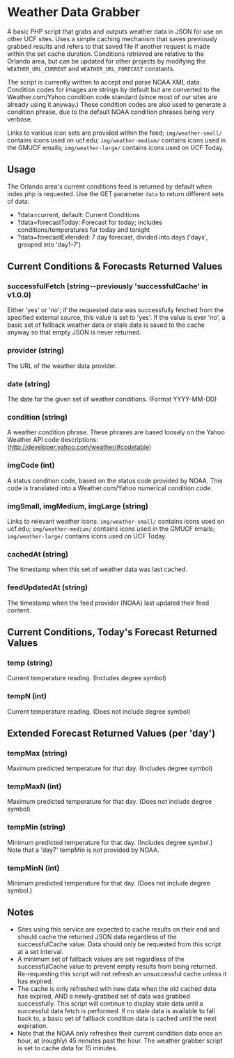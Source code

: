 # Weather Data Grabber

A basic PHP script that grabs and outputs weather data in JSON for use on other UCF sites.
Uses a simple caching mechanism that saves previously grabbed results and
refers to that saved file if another request is made within the set cache duration.
Conditions retrieved are relative to the Orlando area, but can be updated for other projects 
by modifying the `WEATHER_URL_CURRENT` and `WEATHER_URL_FORECAST` constants.

The script is currently written to accept and parse NOAA XML data.  Condition codes for images
are strings by default but are converted to the Weather.com/Yahoo condition code standard
(since most of our sites are already using it anyway.)  These condition codes are also used 
to generate a condition phrase, due to the default NOAA condition phrases being very verbose.

Links to various icon sets are provided within the feed; `img/weather-small/` contains icons used
on ucf.edu; `img/weather-medium/` contains icons used in the GMUCF emails; `img/weather-large/` 
contains icons used on UCF Today.


## Usage
The Orlando area's current conditions feed is returned by default when index.php is requested. 
Use the GET parameter `data` to return different sets of data:

* ?data=current, default: Current Conditions
* ?data=forecastToday: Forecast for today; includes conditions/temperatures for today and tonight
* ?data=forecastExtended: 7 day forecast, divided into days ('days', grouped into 'day1-7')


## Current Conditions & Forecasts Returned Values

### successfulFetch (string--previously 'successfulCache' in v1.0.0)
Either 'yes' or 'no'; if the requested data was successfully fetched from the specified external source,
this value is set to 'yes'. If the value is ever 'no', a basic set of fallback weather data or stale data 
is saved to the cache anyway so that empty JSON is never returned.

### provider (string)
The URL of the weather data provider.

### date (string)
The date for the given set of weather conditions. (Format YYYY-MM-DD)

### condition (string)
A weather condition phrase.  These phrases are based loosely on the Yahoo Weather API code descriptions: 
(http://developer.yahoo.com/weather/#codetable)

### imgCode (int)
A status condition code, based on the status code provided by NOAA.  This code is translated
into a Weather.com/Yahoo numerical condition code.

### imgSmall, imgMedium, imgLarge (string)
Links to relevant weather icons.  `img/weather-small/` contains icons used on ucf.edu; 
`img/weather-medium/` contains icons used in the GMUCF emails; `img/weather-large/` contains icons 
used on UCF Today.

### cachedAt (string)
The timestamp when this set of weather data was last cached.

### feedUpdatedAt (string)
The timestamp when the feed provider (NOAA) last updated their feed content.


## Current Conditions, Today's Forecast Returned Values

### temp (string)
Current temperature reading. (Includes degree symbol)

### tempN (int)
Current temperature reading. (Does not include degree symbol)


## Extended Forecast Returned Values (per 'day')

### tempMax (string)
Maximum predicted temperature for that day. (Includes degree symbol)

### tempMaxN (int)
Maximum predicted temperature for that day. (Does not include degree symbol)

### tempMin (string)
Minimum predicted temperature for that day. (Includes degree symbol.)  Note that a 'day7' tempMin 
is not provided by NOAA.

### tempMinN (int)
Minimum predicted temperature for that day. (Does not include degree symbol.)


## Notes
* Sites using this service are expected to cache results on their end and should cache the returned 
JSON data regardless of the successfulCache value.  Data should only be requested from this script at 
a set interval.
* A minimum set of fallback values are set regardless of the successfulCache value to 
prevent empty results from being returned.  Re-requesting this script will not refresh an unsuccessful 
cache unless it has expired.
* The cache is only refreshed with new data when the old cached data has expired, AND a newly-grabbed 
set of data was grabbed successfully.  This script will continue to display stale data until a 
successful data fetch is performed.  If no stale data is available to fall back to, a basic set of
fallback condition data is cached until the next expiration.
* Note that the NOAA only refreshes their current condition data once an hour, at (roughly) 45 
minutes past the hour.  The weather grabber script is set to cache data for 15 minutes.